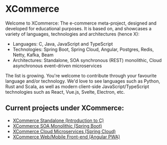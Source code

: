 # XCommerce
Welcome to XCommerce: The e-commerce meta-project, designed and developed for educational purposes. It is based on, and showcases a variety of languages, technologies and architectures (hence X):
- Languages: C, Java, JavaScript and TypeScript
- Technologies: Spring Boot, Spring Cloud, Angular, Postgres, Redis, Netty, Kafka, Beam
- Architectures: Standalone, SOA synchronous (REST) monolithic, Cloud asynchronous event-driven microservices

The list is growing. You're welcome to contribute through your favourite language and/or technology. We'd love to see languages such as Python, Rust and Scala, as well as modern client-side JavaScript/TypeScript technologies such as React, Vue.js, Svelte, Electron, etc.

## Current projects under XCommerce:
- [XCommerce Standalone (Introduction to C)](https://github.com/oiraqi/xcommerce-standalone-c)
- [XCommerce SOA Monolithic (Spring Boot)](https://github.com/oiraqi/xcommerce-monolithic)
- [XCommerce Cloud Microservices (Spring Cloud)](https://github.com/oiraqi/xcommerce-microservices)
- [XCommerce Web/Mobile Front-end (Angular PWA)](https://github.com/oiraqi/xcommerce-client-angular)
